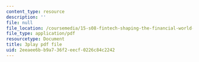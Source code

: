 ```yaml
---
content_type: resource
description: ''
file: null
file_location: /coursemedia/15-s08-fintech-shaping-the-financial-world-spring-2020/2eeaee6bb9a736f2eecf0226c84c2242_OUAMdi281mQ.pdf
file_type: application/pdf
resourcetype: Document
title: 3play pdf file
uid: 2eeaee6b-b9a7-36f2-eecf-0226c84c2242
---
```

